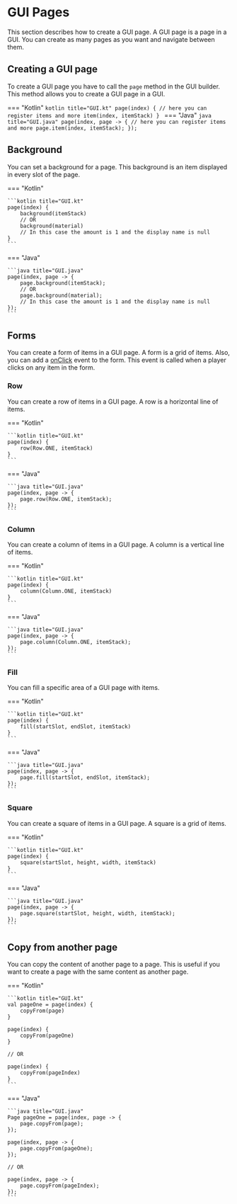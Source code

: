 # GUI Pages
This section describes how to create a GUI page. A GUI page is a page in a GUI. 
You can create as many pages as you want and navigate between them.

## Creating a GUI page
To create a GUI page you have to call the `page` method in the GUI builder.
This method allows you to create a GUI page in a GUI.

=== "Kotlin"
    ```kotlin title="GUI.kt"
    page(index) {
        // here you can register items and more
        item(index, itemStack)
    }
    ```
=== "Java"
    ```java title="GUI.java"
    page(index, page -> {
        // here you can register items and more
        page.item(index, itemStack);
    });
    ```

## Background
You can set a background for a page. This background is an item displayed
in every slot of the page.

=== "Kotlin"

    ```kotlin title="GUI.kt"
    page(index) {
        background(itemStack)
        // OR
        background(material)
        // In this case the amount is 1 and the display name is null
    }
    ```
=== "Java"

    ```java title="GUI.java"
    page(index, page -> {
        page.background(itemStack);
        // OR
        page.background(material);
        // In this case the amount is 1 and the display name is null
    });
    ```

## Forms
You can create a form of items in a GUI page. A form is a grid of items. Also, you can
add a [onClick](../../pages/gui/item/#onClick) event to the form. This event is called when a player clicks on any item
in the form.

### Row
You can create a row of items in a GUI page. A row is a horizontal line of items. 

=== "Kotlin"

    ```kotlin title="GUI.kt"
    page(index) {
        row(Row.ONE, itemStack)
    }
    ```

=== "Java"

    ```java title="GUI.java"
    page(index, page -> {
        page.row(Row.ONE, itemStack);
    });
    ```
### Column
You can create a column of items in a GUI page. A column is a vertical line of items.

=== "Kotlin"

    ```kotlin title="GUI.kt"
    page(index) {
        column(Column.ONE, itemStack)
    }
    ```
=== "Java"

    ```java title="GUI.java"
    page(index, page -> {
        page.column(Column.ONE, itemStack);
    });
    ```
### Fill
You can fill a specific area of a GUI page with items.

=== "Kotlin"

    ```kotlin title="GUI.kt"
    page(index) {
        fill(startSlot, endSlot, itemStack)
    }
    ```
=== "Java"

    ```java title="GUI.java"
    page(index, page -> {
        page.fill(startSlot, endSlot, itemStack);
    });
    ```
### Square
You can create a square of items in a GUI page. A square is a grid of items.

=== "Kotlin"

    ```kotlin title="GUI.kt"
    page(index) {
        square(startSlot, height, width, itemStack)
    }
    ```
=== "Java"

    ```java title="GUI.java"
    page(index, page -> {
        page.square(startSlot, height, width, itemStack);
    });
    ```

## Copy from another page
You can copy the content of another page to a page. This is useful if you want to create
a page with the same content as another page.

=== "Kotlin"

    ```kotlin title="GUI.kt"
    val pageOne = page(index) {
        copyFrom(page)
    }

    page(index) {
        copyFrom(pageOne)
    }
    
    // OR

    page(index) {
        copyFrom(pageIndex)
    }
    ```
=== "Java"

    ```java title="GUI.java"
    Page pageOne = page(index, page -> {
        page.copyFrom(page);
    });
    
    page(index, page -> {
        page.copyFrom(pageOne);
    });
    
    // OR

    page(index, page -> {
        page.copyFrom(pageIndex);
    });
    ```

